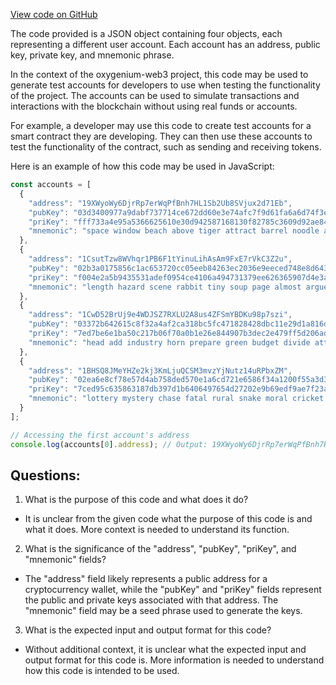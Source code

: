 [View code on GitHub](https://github.com/oxygenium-network/oxygenium-web3/packages/web3/src/signer/fixtures/genesis.json)

The code provided is a JSON object containing four objects, each representing a different user account. Each account has an address, public key, private key, and mnemonic phrase. 

In the context of the oxygenium-web3 project, this code may be used to generate test accounts for developers to use when testing the functionality of the project. The accounts can be used to simulate transactions and interactions with the blockchain without using real funds or accounts. 

For example, a developer may use this code to create test accounts for a smart contract they are developing. They can then use these accounts to test the functionality of the contract, such as sending and receiving tokens. 

Here is an example of how this code may be used in JavaScript:

```javascript
const accounts = [
  {
    "address": "19XWyoWy6DjrRp7erWqPfBnh7HL1Sb2Ub8SVjux2d71Eb",
    "pubKey": "03d3400977a9dabf737714ce672dd60e3e74afc7f9d61fa6a6d74f3e2909f7dc00",
    "priKey": "fff733a4e95a5366625610e30d942587168130f82785c3609d92ae84c149e05e",
    "mnemonic": "space window beach above tiger attract barrel noodle autumn grain update either twelve security shoe teach quote flip reflect maple bike polar ivory gadget"
  },
  {
    "address": "1CsutTzw8WVhqr1PB6F1tYinuLihAsAm9FxE7rVkC3Z2u",
    "pubKey": "02b3a0175856c1ac653720cc05eeb84263ec2036e9eeced748e8d643a8607901ae",
    "priKey": "f004e2a5b9435531adef0954ce4106a494731379ee626365907d4e3ac639e9c6",
    "mnemonic": "length hazard scene rabbit tiny soup page almost argue helmet cliff soap then bean artist teach guess sense dose near topic dinner option isolate"
  },
  {
    "address": "1CwD52BrUj9e4WDJSZ7RXLU2A8us4ZFSmYBDKu98p7szi",
    "pubKey": "03372b642615c8f32a4af2ca318bc5fc471828428dbc11e29d1a816d0d208d217d",
    "priKey": "7ed7be6e1ba50c217b06f70a0b1e26e844907b3dec2e479ff5d206ad62a073e9",
    "mnemonic": "head add industry horn prepare green budget divide attack reason finish purse flip congress book allow message salute turkey video quote pulse present private"
  },
  {
    "address": "1BHSQ8JMeYHZe2kj3KmLjuQCSM3mvzYjNutz14uRPbxZM",
    "pubKey": "02ea6e8cf78e57d4ab758ded570e1a6cd721e6586f34a1200f55a3d3c2a1b0374f",
    "priKey": "7ced95c635863187db397d1b6406497654d27202e9b69edf9ae7f23ab346984b",
    "mnemonic": "lottery mystery chase fatal rural snake moral cricket cash south pitch enlist loyal point turkey rally journey earth rifle deputy metal arm hospital tree"
  }
];

// Accessing the first account's address
console.log(accounts[0].address); // Output: 19XWyoWy6DjrRp7erWqPfBnh7HL1Sb2Ub8SVjux2d71Eb
```
## Questions: 
 1. What is the purpose of this code and what does it do?
- It is unclear from the given code what the purpose of this code is and what it does. More context is needed to understand its function.

2. What is the significance of the "address", "pubKey", "priKey", and "mnemonic" fields?
- The "address" field likely represents a public address for a cryptocurrency wallet, while the "pubKey" and "priKey" fields represent the public and private keys associated with that address. The "mnemonic" field may be a seed phrase used to generate the keys.

3. What is the expected input and output format for this code?
- Without additional context, it is unclear what the expected input and output format for this code is. More information is needed to understand how this code is intended to be used.